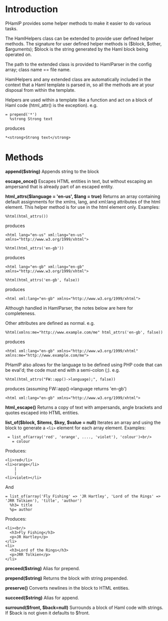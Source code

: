 # Introduction #

PHamlP provides some helper methods to make it easier to do various tasks.

The HamlHelpers class can be extended to provide user defined helper methods. The signature for user defined helper methods is ($block, $other, $arguments); $block is the string generated by the Haml block being operated on.

The path to the extended class is provided to HamlParser in the config array; class name == file name.

HamlHelpers and any extended class are automatically included in the context that a Haml template is parsed in, so all the methods are at your disposal from within the template.

Helpers are used within a template like a function and act on a block of Haml code (html\_attr() is the exception). e.g.

```
= prepend('*')
  %strong Strong text
```
produces
```
*<strong>Strong text</strong>
```

# Methods #
**append($string)**
Appends string to the block

**escape\_once()**
Escapes HTML entities in text, but without escaping an ampersand that is already part of an escaped entity.

**html\_attrs($language = 'en-us', $lang = true)**
Returns an array containing default assignments for the xmlns, lang, and xml:lang attributes of the html element. This helper method is for use in the html element only.
Examples:
```
%html(html_attrs())
```
produces
```
<html lang="en-us" xml:lang="en-us" xmlns="http://www.w3.org/1999/xhtml">
```
```
%html(html_attrs('en-gb'))
```
produces
```
<html lang="en-gb" xml:lang="en-gb" xmlns="http://www.w3.org/1999/xhtml">
```
```
%html(html_attrs('en-gb', false))
```
produces
```
<html xml:lang="en-gb" xmlns="http://www.w3.org/1999/xhtml">
```

Although handled in HamlParser, the notes below are here for completeness.

Other attributes are defined as normal. e.g.
```
%html(xmlns:me="http://www.example.com/me" html_attrs('en-gb', false))
```
produces
```
<html xml:lang="en-gb" xmlns="http://www.w3.org/1999/xhtml" xmlns:me="http://www.example.com/me">
```

PHamlP also allows for the language to be defined using PHP code that can  be eval'd; the code must end with a semi-colon (;). e.g.
```
%html(html_attrs("FW::app()->language);", false))
```
produces (assuming FW::app()->language returns 'en-gb')
```
<html xml:lang="en-gb" xmlns="http://www.w3.org/1999/xhtml">
```

**html\_escape()**
Returns a copy of text with ampersands, angle brackets and quotes escaped into HTML entities.

**list\_of($block, $items, $key, $value = null)**
Iterates an array and using the block to generate a `<li>` element for each array element.
Examples:
```
 = list_of(array('red', 'orange', ...., 'violet'), 'colour')<br/>
   = colour
```
Produces:
```
<li>red</li>
<li>orange</li>
    |
    |
<li>violet></li>
```
And
```
= list_of(array('Fly Fishing' => 'JR Hartley', 'Lord of the Rings' => 'JRR Tolkien'), 'title', 'author')
  %h3= title
  %p= author
```
Produces:
```
<li><br/>
  <h3>Fly Fishing</h3>
  <p>JR Hartley</p>
</li>
<li>
  <h3>Lord of the Rings</h3>
  <p>JRR Tolkien</p>
</li>
```

**preceed($string)**
Alias for prepend.

**prepend($string)**
Returns the block with string prepended.

**preserve()**
Converts newlines in the block to HTML entities.

**succeed($string)**
Alias for append.

**surround($front, $back=null)**
Surrounds a block of Haml code with strings. If $back is not given it defaults to $front.